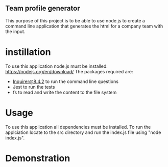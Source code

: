 ## Team profile generator 

This purpose of this project is to be able to use node.js to create a command line application that generates the html for a company team with the input. 

# instillation 
To use this application node.js must be installed: https://nodejs.org/en/download/
The packages required are:
 * Inquirer@8.4.2 to run the command line questions
 * Jest to run the tests
 * fs to read and write the content to the file system 

# Usage
To use this application all dependencies must be installed. To run the applciation locate to the src directory and run the index.js file using "node index.js".

# Demonstration